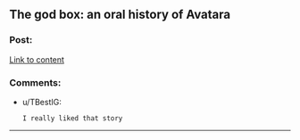 ## The god box: an oral history of Avatara

### Post:

[Link to content](https://www.theverge.com/2019/1/29/18193409/ai-facebook-game-plugin-god-box-avatara-self-aware-fiction)

### Comments:

- u/TBestIG:
  ```
  I really liked that story
  ```

---

